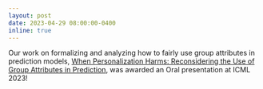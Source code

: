 ```yaml
---
layout: post
date: 2023-04-29 08:00:00-0400
inline: true
---
```


Our work on formalizing and analyzing how to fairly use group attributes in prediction models, [When Personalization Harms: Reconsidering the Use of Group Attributes in Prediction](https://arxiv.org/abs/2206.02058), was awarded an Oral presentation at ICML 2023! 